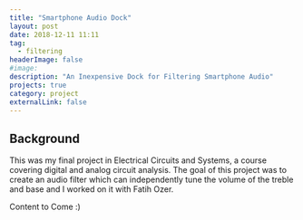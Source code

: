 ```yaml
---
title: "Smartphone Audio Dock"
layout: post
date: 2018-12-11 11:11
tag:
  - filtering
headerImage: false
#image:
description: "An Inexpensive Dock for Filtering Smartphone Audio"
projects: true
category: project
externalLink: false
---
```


## Background

This was my final project in Electrical Circuits and Systems, a course covering digital and analog circuit analysis. The goal of this project was to create an audio filter which can independently tune the volume of the treble and base and I worked on it with Fatih Ozer. 

Content to Come :)
